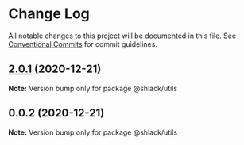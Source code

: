 # Change Log

All notable changes to this project will be documented in this file.
See [Conventional Commits](https://conventionalcommits.org) for commit guidelines.

## [2.0.1](https://github.com/bgorkem/js-ts-monorepos/compare/v2.0.0...v2.0.1) (2020-12-21)

**Note:** Version bump only for package @shlack/utils





## 0.0.2 (2020-12-21)

**Note:** Version bump only for package @shlack/utils
